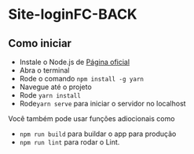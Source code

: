 # Site-loginFC-BACK

## Como iniciar

- Instale o Node.js de [Página oficial](https://nodejs.org/en/)
- Abra o terminal
- Rode o comando `npm install -g yarn`
- Navegue até o projeto
- Rode `yarn install`
- Rode`yarn serve` para iniciar o servidor no localhost

Você também pode usar funções adiocionais como
- `npm run build` para buildar o app para produção
- `npm run lint` para rodar o Lint.